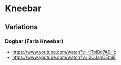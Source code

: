 # Kneebar
## Variations
### Dogbar (Faria Kneebar)
- https://www.youtube.com/watch?v=HTplBd7A0Hc
- https://www.youtube.com/watch?v=i0OJanCEmi8
